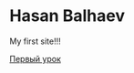 # Hasan Balhaev
My first site!!!

[Первый урок](khasan7778.github.io/Hello_world/ "Первый сайт!!!")


